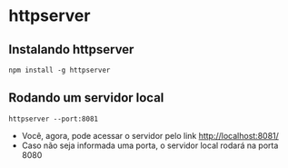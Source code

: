 # httpserver

## Instalando httpserver

    npm install -g httpserver

## Rodando um servidor local

    httpserver --port:8081

- Você, agora, pode acessar o servidor pelo link <http://localhost:8081/>
- Caso não seja informada uma porta, o servidor local rodará na porta 8080
